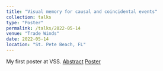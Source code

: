 ```yaml
---
title: "Visual memory for causal and coincidental events"
collection: talks
type: "Poster"
permalink: /talks/2022-05-14
venue: "Trade Winds"
date: 2022-05-14
location: "St. Pete Beach, FL"
---
```


My first poster at VSS. 
[Abstract](https://www.visionsciences.org/presentation/?id=4174)
[Poster](http://siddsuresh97.github.io/files/VSS2022.pdf)